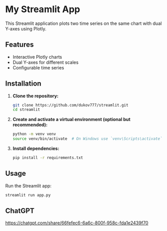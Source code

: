 # My Streamlit App

This Streamlit application plots two time series on the same chart with dual Y-axes using Plotly.

## Features

- Interactive Plotly charts
- Dual Y-axes for different scales
- Configurable time series

## Installation

1. **Clone the repository:**

    ```bash
    git clone https://github.com/dukov777/streamlit.git
    cd streamlit
    ```

2. **Create and activate a virtual environment (optional but recommended):**

    ```bash
    python -m venv venv
    source venv/bin/activate  # On Windows use `venv\Scripts\activate`
    ```

3. **Install dependencies:**

    ```bash
    pip install -r requirements.txt
    ```

## Usage

Run the Streamlit app:

```bash
streamlit run app.py
```

## ChatGPT

https://chatgpt.com/share/66fefec6-6a6c-800f-958c-fda1e2439f70 


